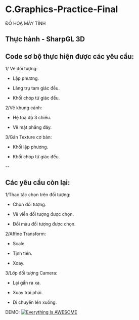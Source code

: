 # C.Graphics-Practice-Final
ĐỒ HOẠ MÁY TÍNH 

Thực hành - SharpGL 3D
--
## Code sơ bộ thực hiện được các yêu cầu:

1/ Vẽ đối tượng:

- Lập phương.

- Lăng trụ tam giác đều.

- Khối chóp tứ giác đều.


2/Vẽ khung cảnh:

- Hệ toạ độ 3 chiều.

- Vẽ mặt phẳng đáy.

3/Gán Texture cơ bản:

- Khối lập phương.

- Khối chóp tứ giác đều.

--
## Các yêu cầu còn lại:

1/Thao tác chọn trên đối tượng:

- Chọn đối tượng.

- Vẽ viền đối tượng được chọn.

- Đổi màu đối tượng được chọn.


2/Affine Transform:

- Scale.

- Tịnh tiến.

- Xoay.


3/Lớp đối tượng Camera:

- Lại gần ra xa.

- Xoay trái phải.

- Di chuyển lên xuống.


DEMO:
[![Everything Is AWESOME](https://www.youtube.com/watch?v=kxVqjwMa__8)](https://www.youtube.com/watch?v=kxVqjwMa__8 "Everything Is AWESOME")



